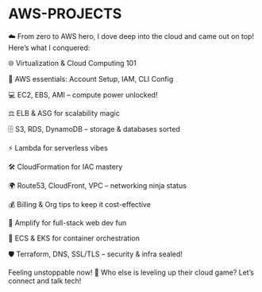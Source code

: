 # AWS-PROJECTS

☁️ From zero to AWS hero, I dove deep into the cloud and came out on top! Here’s what I conquered:

🌐 Virtualization & Cloud Computing 101

🚀 AWS essentials: Account Setup, IAM, CLI Config

💻 EC2, EBS, AMI – compute power unlocked!

⚖️ ELB & ASG for scalability magic

🗄️ S3, RDS, DynamoDB – storage & databases sorted

⚡ Lambda for serverless vibes

🛠️ CloudFormation for IAC mastery

🌍 Route53, CloudFront, VPC – networking ninja status

💰 Billing & Org tips to keep it cost-effective

🎨 Amplify for full-stack web dev fun

🐳 ECS & EKS for container orchestration

🛡️ Terraform, DNS, SSL/TLS – security & infra sealed!

Feeling unstoppable now! 💪 Who else is leveling up their cloud game? Let’s connect and talk tech! 
